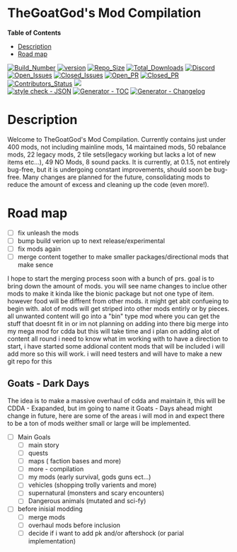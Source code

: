 # TheGoatGod's Mod Compilation
<!-- START doctoc generated TOC please keep comment here to allow auto update -->
**Table of Contents**

- [Description](#Description)
- [Road map](#road-map)
<!-- DON'T EDIT THIS SECTION, INSTEAD RE-RUN doctoc TO UPDATE -->

[![Build_Number](https://img.shields.io/badge/CDDA_Build%3A-%2311458-blue)](https://github.com/CleverRaven/Cataclysm-DDA)
[![version](https://img.shields.io/badge/GMC_version-0.1.8-blue)](https://github.com/GMC-Modding-Team/Community-Mod-Compilation-redux/releases/tag/V0.1.8)
[![Repo_Size](https://img.shields.io/github/repo-size/GMC-Modding-Team/Community-Mod-Compilation-redux)](https://github.com/GMC-Modding-Team/Community-Mod-Compilation-redux/graphs/code-frequency)
[![Total_Downloads](https://img.shields.io/github/downloads/GMC-Modding-Team/Community-Mod-Compilation-redux/total)](https://github.com/GMC-Modding-Team/Community-Mod-Compilation-redux/releases)
[![Discord](https://img.shields.io/discord/682148537752223765?label=Discord)](https://discord.gg/sk8HHF6sMY)\
[![Open_Issues](https://img.shields.io/github/issues-raw/GMC-Modding-Team/Community-Mod-Compilation-redux)](https://github.com/GMC-Modding-Team/Community-Mod-Compilation-redux/issues)
[![Closed_Issues](https://img.shields.io/github/issues-closed-raw/GMC-Modding-Team/Community-Mod-Compilation-redux)](https://github.com/GMC-Modding-Team/Community-Mod-Compilation-redux/issues?q=is%3Aissue+is%3Aclosed)
[![Open_PR](https://img.shields.io/github/issues-pr-raw/GMC-Modding-Team/Community-Mod-Compilation-redux)](https://github.com/GMC-Modding-Team/Community-Mod-Compilation-redux/pulls)
[![Closed_PR](https://img.shields.io/github/issues-pr-closed-raw/GMC-Modding-Team/Community-Mod-Compilation-redux)](https://github.com/GMC-Modding-Team/Community-Mod-Compilation-redux/pulls?q=is%3Apr+is%3Aclosed)
[![Contributors_Status](https://img.shields.io/github/contributors-anon/GMC-Modding-Team/Community-Mod-Compilation-redux)](https://github.com/GMC-Modding-Team/Community-Mod-Compilation-redux/graphs/contributors)
<a href="https://gitlocalize.com/repo/5745/whole_project?utm_source=badge"> <img src="https://gitlocalize.com/repo/5745/whole_project/badge.svg" /> </a>\
[![style check - JSON](https://github.com/GMC-Modding-Team/Community-Mod-Compilation-redux/actions/workflows/style_check_json.yml/badge.svg)](https://github.com/GMC-Modding-Team/Community-Mod-Compilation-redux/actions/workflows/style_check_json.yml)
[![Generator - TOC](https://github.com/GMC-Modding-Team/Community-Mod-Compilation-redux/actions/workflows/Generator_toc.yml/badge.svg)](https://github.com/GMC-Modding-Team/Community-Mod-Compilation-redux/actions/workflows/Generator_toc.yml)
[![Generator - Changelog](https://github.com/GMC-Modding-Team/Community-Mod-Compilation-redux/actions/workflows/Generator_Changelog.yml/badge.svg)](https://github.com/GMC-Modding-Team/Community-Mod-Compilation-redux/actions/workflows/Generator_Changelog.yml)


# Description
Welcome to TheGoatGod's Mod Compilation. Currently contains just under 400 mods, not including mainline mods, 14 maintained mods, 50 rebalance mods, 22 legacy mods, 2 tile sets(legacy working but lacks a lot of new items etc...), 49 NO Mods, 8 sound packs. It is currently, at 0.1.5, not entirely bug-free, but it is undergoing constant improvements, should soon be bug-free. Many changes are planned for the future, consolidating mods to reduce the amount of excess and cleaning up the code (even more!).

# Road map

- [ ] fix unleash the mods
- [ ] bump build verion up to next release/experimental
- [ ] fix mods again
- [ ] merge content together to make smaller packages/directional mods that make sence

I hope to start the merging process soon with a bunch of prs. goal is to bring down the amount of mods. you will see name changes to inclue other mods to make it kinda like the bionic package but not one type of item. however food will be diffrent from other mods. it might get abit confueing to begin with. alot of mods will get striped into other mods entirly or by pieces. all unwanted content will go into a "bin" type mod where you can get the stuff that doesnt fit in or im not planning on adding into there big merge into my mega mod for cdda but this will take time and i plan on adding alot of content all round i need to know what im working with to have a direction to start, i have started some addional content mods that will be included i will add more so this will work. i will need testers and will have to make a new git repo for this

## Goats - Dark Days

The idea is to make a massive overhaul of cdda and maintain it, this will be CDDA - Exapanded, but im going to name it Goats - Days ahead might change in future, here are some of the areas i will mod in and expect there to be a ton of mods weither small or large will be implemented.


- [ ] Main Goals
  - [ ] main story
  - [ ] quests
  - [ ] maps ( faction bases and more)
  - [ ] more - compilation
  - [ ] my mods (early survival, gods guns ect...)
  - [ ] vehicles (shopping trolly varients and more)
  - [ ] supernatural (monsters and scary encounters)
  - [ ] Dangerous animals (mutated and sci-fy)
- [ ] before inisial modding
  - [ ] merge mods
  - [ ] overhaul mods before inclusion
  - [ ] decide if i want to add pk and/or aftershock (or parial implementation)
<!-- END doctoc generated TOC please keep comment here to allow auto update -->
